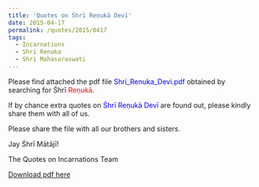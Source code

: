 ```yaml
---
title: 'Quotes on Śhrī Reṇukā Devī'
date: 2015-04-17
permalink: /quotes/2015/0417
tags:
  - Incarnations
  - Shri Renuka
  - Shri Mahasaraswati
---
```


Please find attached the pdf file <font color="blue">Shri_Renuka_Devi.pdf</font> obtained by searching for Śhrī <font color="red">Reṇukā</font>.   

If by chance extra quotes on <font color="blue">Śhrī Reṇukā Devī</font> are found out, please kindly share them with all of us.  

Please share the file with all our brothers and sisters.  

Jay Śhrī Mātājī!  

The Quotes on Incarnations Team  

[Download pdf here](http://seven-teams.github.io/files/Shri_Renuka_Devi.pdf)